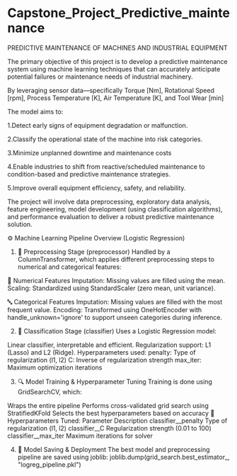 # Capstone_Project_Predictive_maintenance
PREDICTIVE MAINTENANCE OF MACHINES AND INDUSTRIAL EQUIPMENT



The primary objective of this project is to develop a predictive maintenance system using machine learning techniques that can accurately anticipate potential failures or maintenance needs of industrial machinery.

By leveraging sensor data—specifically Torque [Nm], Rotational Speed [rpm], Process Temperature [K], Air Temperature [K], and Tool Wear [min]

The model aims to:

1.Detect early signs of equipment degradation or malfunction.

2.Classify the operational state of the machine into risk categories.

3.Minimize unplanned downtime and maintenance costs

4.Enable industries to shift from reactive/scheduled maintenance to condition-based and predictive maintenance strategies.

5.Improve overall equipment efficiency, safety, and reliability.

The project will involve data preprocessing, exploratory data analysis, feature engineering, model development (using classification algorithms), and performance evaluation to deliver a robust predictive maintenance solution.



⚙️ Machine Learning Pipeline Overview (Logistic Regression)


1. 🧼 Preprocessing Stage (preprocessor)
Handled by a ColumnTransformer, which applies different preprocessing steps to numerical and categorical features:

🧮 Numerical Features
Imputation: Missing values are filled using the mean.
Scaling: Standardized using StandardScaler (zero mean, unit variance).

🔤 Categorical Features
Imputation: Missing values are filled with the most frequent value.
Encoding: Transformed using OneHotEncoder with handle_unknown='ignore' to support unseen categories during inference.

2. 🧠 Classification Stage (classifier)
Uses a Logistic Regression model:

Linear classifier, interpretable and efficient.
Regularization support: L1 (Lasso) and L2 (Ridge).
Hyperparameters used:
penalty: Type of regularization (l1, l2)
C: Inverse of regularization strength
max_iter: Maximum optimization iterations


3. 🔍 Model Training & Hyperparameter Tuning
Training is done using GridSearchCV, which:

Wraps the entire pipeline
Performs cross-validated grid search using StratifiedKFold
Selects the best hyperparameters based on accuracy
🔧 Hyperparameters Tuned:
Parameter	Description
classifier__penalty	Type of regularization (l1, l2)
classifier__C	Regularization strength (0.01 to 100)
classifier__max_iter	Maximum iterations for solver


4. 💾 Model Saving & Deployment
The best model and preprocessing pipeline are saved using joblib:
joblib.dump(grid_search.best_estimator_, "logreg_pipeline.pkl")





